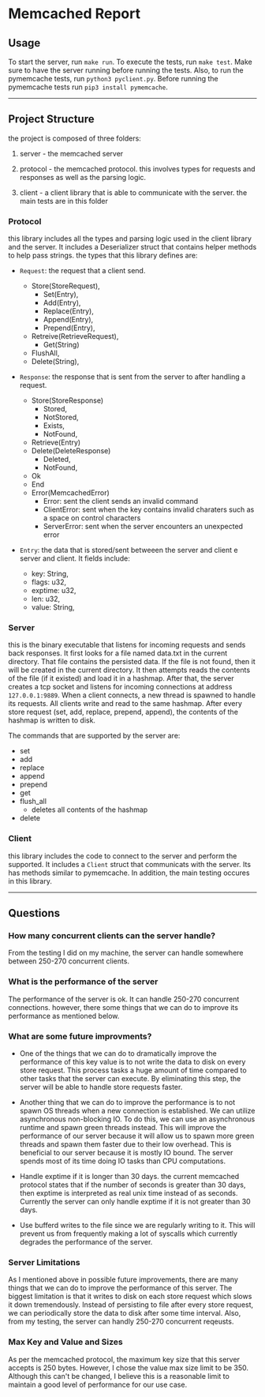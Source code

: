 # Memcached Report

## Usage

To start the server, run `make run`. To execute the tests, run `make test`. Make
sure to have the server running before running the tests. Also, to run the
pymemcache tests, run `python3 pyclient.py`. Before running the pymemcache tests
run `pip3 install pymemcache`.

---

## Project Structure

the project is composed of three folders:

1. server - the memcached server

2. protocol - the memcached protocol. this involves types for requests and
   responses as well as the parsing logic.

3. client - a client library that is able to communicate with the server. the
   main tests are in this folder

### **Protocol**

this library includes all the types and parsing logic used in the client library
and the server. It includes a Deserializer struct that contains helper methods
to help pass strings. the types that this library defines are:

- `Request`: the request that a client send.
  - Store(StoreRequest),
    - Set(Entry),
    - Add(Entry),
    - Replace(Entry),
    - Append(Entry),
    - Prepend(Entry),
  - Retreive(RetrieveRequest),
    - Get(String)
  - FlushAll,
  - Delete(String),
- `Response`: the response that is sent from the server to after handling a
  request.
  - Store(StoreResponse)
    - Stored,
    - NotStored,
    - Exists,
    - NotFound,
  - Retrieve(Entry)
  - Delete(DeleteResponse)
    - Deleted,
    - NotFound,
  - Ok
  - End
  - Error(MemcachedError)
    - Error: sent the client sends an invalid command
    - ClientError: sent when the key contains invalid charaters such as a space
      on control characters
    - ServerError: sent when the server encounters an unexpected error

- `Entry`: the data that is stored/sent betweeen the server and client e server
  and client. It fields include:
  - key: String,
  - flags: u32,
  - exptime: u32,
  - len: u32,
  - value: String,

### **Server**

this is the binary executable that listens for incoming requests and sends back
responses. It first looks for a file named data.txt in the current directory.
That file contains the persisted data. If the file is not found, then it will be
created in the current directory. It then attempts reads the contents of the
file (if it existed) and load it in a hashmap. After that, the server creates a
tcp socket and listens for incoming connections at address `127.0.0.1:9889`.
When a client connects, a new thread is spawned to handle its requests. All
clients write and read to the same hashmap. After every store request (set, add,
replace, prepend, append), the contents of the hashmap is written to disk.

The commands that are supported by the server are:

- set
- add
- replace
- append
- prepend
- get
- flush_all
  - deletes all contents of the hashmap
- delete

### **Client**

this library includes the code to connect to the server and perform the
supported. It includes a `Client` struct that communicats with the server. Its
has methods similar to pymemcache. In addition, the main testing occures in this
library.

---

## Questions

### How many concurrent clients can the server handle?

From the testing I did on my machine, the server can handle somewhere between
250-270 concurrent clients.

### What is the performance of the server

The performance of the server is ok. It can handle 250-270 concurrent
connections. however, there some things that we can do to improve its
performance as mentioned below.

### What are some future improvments?

- One of the things that we can do to dramatically improve the performance of
  this key value is to not write the data to disk on every store request. This
  process tasks a huge amount of time compared to other tasks that the server
  can execute. By eliminating this step, the server will be able to handle store
  requests faster.

- Another thing that we can do to improve the performance is to not spawn OS
  threads when a new connection is established. We can utilize asynchronous
  non-blocking IO. To do this, we can use an asynchronous runtime and spawn
  green threads instead. This will improve the performance of our server because
  it will allow us to spawn more green threads and spawn them faster due to
  their low overhead. This is beneficial to our server because it is mostly IO
  bound. The server spends most of its time doing IO tasks than CPU
  computations.

- Handle exptime if it is longer than 30 days. the current memcached protocol
  states that if the number of seconds is greater than 30 days, then exptime is
  interpreted as real unix time instead of as seconds. Currently the server can
  only handle exptime if it is not greater than 30 days.

- Use bufferd writes to the file since we are regularly writing to it. This will
  prevent us from frequently making a lot of syscalls which currently degrades
  the performance of the server.

### Server Limitations

As I mentioned above in possible future improvements, there are many things that
we can do to improve the performance of this server. The biggest limitation is
that it writes to disk on each store request which slows it down tremendously.
Instead of persisting to file after every store request, we can periodically
store the data to disk after some time interval. Also, from my testing, the
server can handly 250-270 concurrent reqeusts.

### Max Key and Value and Sizes

As per the memcached protocol, the maximum key size that this server accepts is
250 bytes. However, I chose the value max size limit to be 350. Although this
can't be changed, I believe this is a reasonable limit to maintain a good level
of performance for our use case.
